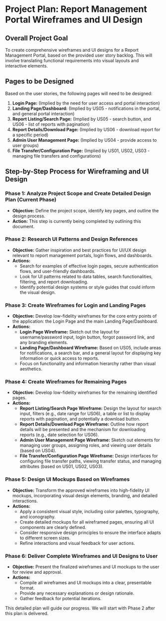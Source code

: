# Project Plan: Report Management Portal Wireframes and UI Design

## Overall Project Goal
To create comprehensive wireframes and UI designs for a Report Management Portal, based on the provided user story backlog. This will involve translating functional requirements into visual layouts and interactive elements.

## Pages to be Designed
Based on the user stories, the following pages will need to be designed:

1.  **Login Page:** (Implied by the need for user access and portal interaction)
2.  **Landing Page/Dashboard:** (Implied by US05 - notifications in the portal, and general portal interaction)
3.  **Report Listing/Search Page:** (Implied by US05 - search button, and US06 - list of reports with pagination)
4.  **Report Details/Download Page:** (Implied by US06 - download report for a specific period)
5.  **Admin User Management Page:** (Implied by US04 - provide access to user groups)
6.  **File Transfer/Configuration Page:** (Implied by US01, US02, US03 - managing file transfers and configurations)

## Step-by-Step Process for Wireframing and UI Design

### Phase 1: Analyze Project Scope and Create Detailed Design Plan (Current Phase)
*   **Objective:** Define the project scope, identify key pages, and outline the design process.
*   **Action:** This step is currently being completed by outlining this document.

### Phase 2: Research UI Patterns and Design References
*   **Objective:** Gather inspiration and best practices for UI/UX design relevant to report management portals, login flows, and dashboards.
*   **Actions:**
    *   Search for examples of effective login pages, secure authentication flows, and user-friendly dashboards.
    *   Look for UI patterns related to data tables, search functionalities, filtering, and report downloading.
    *   Identify potential design systems or style guides that could inform the visual design.

### Phase 3: Create Wireframes for Login and Landing Pages
*   **Objective:** Develop low-fidelity wireframes for the core entry points of the application: the Login Page and the main Landing Page/Dashboard.
*   **Actions:**
    *   **Login Page Wireframe:** Sketch out the layout for username/password input, login button, forgot password link, and any branding elements.
    *   **Landing Page/Dashboard Wireframe:** Based on US05, include areas for notifications, a search bar, and a general layout for displaying key information or quick access to reports.
    *   Focus on functionality and information hierarchy rather than visual aesthetics.

### Phase 4: Create Wireframes for Remaining Pages
*   **Objective:** Develop low-fidelity wireframes for the remaining identified pages.
*   **Actions:**
    *   **Report Listing/Search Page Wireframe:** Design the layout for search input, filters (e.g., date range for US06), a table or list to display reports with pagination, and potentially a download button.
    *   **Report Details/Download Page Wireframe:** Outline how report details will be presented and the mechanism for downloading reports (e.g., date selection for US06).
    *   **Admin User Management Page Wireframe:** Sketch out elements for managing user groups, assigning roles, and viewing user details (based on US04).
    *   **File Transfer/Configuration Page Wireframe:** Design interfaces for configuring file transfer paths, viewing transfer status, and managing attributes (based on US01, US02, US03).

### Phase 5: Design UI Mockups Based on Wireframes
*   **Objective:** Transform the approved wireframes into high-fidelity UI mockups, incorporating visual design elements, branding, and detailed interactions.
*   **Actions:**
    *   Apply a consistent visual style, including color palettes, typography, and iconography.
    *   Create detailed mockups for all wireframed pages, ensuring all UI components are clearly defined.
    *   Consider responsive design principles to ensure the interface adapts to different screen sizes.
    *   Refine interactions and visual feedback for user actions.

### Phase 6: Deliver Complete Wireframes and UI Designs to User
*   **Objective:** Present the finalized wireframes and UI mockups to the user for review and approval.
*   **Actions:**
    *   Compile all wireframes and UI mockups into a clear, presentable format.
    *   Provide any necessary explanations or design rationale.
    *   Gather feedback for potential iterations.

This detailed plan will guide our progress. We will start with Phase 2 after this plan is delivered.

